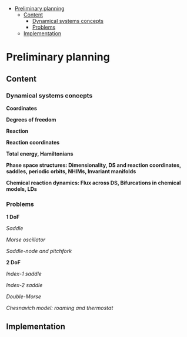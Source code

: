 -   [Preliminary planning](#preliminary-planning)
    -   [Content](#content)
        -   [Dynamical systems concepts](#dynamical-systems-concepts)
        -   [Problems](#problems)
    -   [Implementation](#implementation)

Preliminary planning
====================

Content
-------

### Dynamical systems concepts

**Coordinates**

**Degrees of freedom**

**Reaction**

**Reaction coordinates**

**Total energy, Hamiltonians**

**Phase space structures: Dimensionality, DS and reaction coordinates, saddles, periodic orbits, NHIMs, Invariant manifolds**

**Chemical reaction dynamics: Flux across DS, Bifurcations in chemical models, LDs**

### Problems

**1 DoF**

*Saddle*

*Morse oscillator*

*Saddle-node and pitchfork*

**2 DoF**

*Index-1 saddle*

*Index-2 saddle*

*Double-Morse*

*Chesnavich model: roaming and thermostat*

Implementation
--------------
